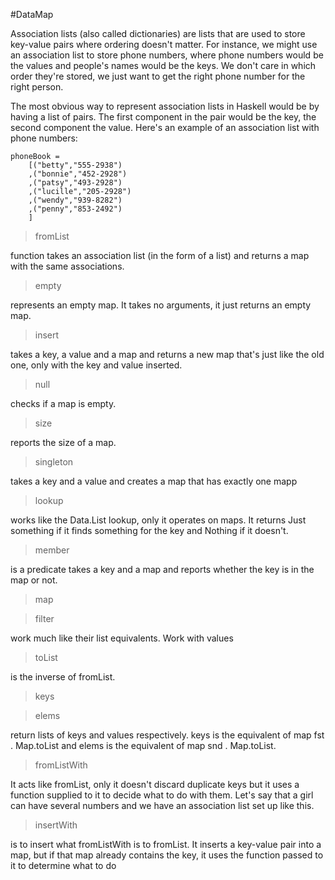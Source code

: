 #DataMap

Association lists (also called dictionaries) are lists that are used to store key-value pairs where ordering doesn't matter. For instance, we might use an association list to store phone numbers, where phone numbers would be the values and people's names would be the keys. We don't care in which order they're stored, we just want to get the right phone number for the right person.

The most obvious way to represent association lists in Haskell would be by having a list of pairs. The first component in the pair would be the key, the second component the value. Here's an example of an association list with phone numbers:
```
phoneBook =   
    [("betty","555-2938")  
    ,("bonnie","452-2928")  
    ,("patsy","493-2928")  
    ,("lucille","205-2928")  
    ,("wendy","939-8282")  
    ,("penny","853-2492")  
    ]  
```

>fromList 

function takes an association list (in the form of a list) and returns a map with the same associations.

>empty 

represents an empty map. It takes no arguments, it just returns an empty map.

>insert 

takes a key, a value and a map and returns a new map that's just like the old one, only with the key and value inserted.

>null 

checks if a map is empty.

>size 

reports the size of a map.

>singleton 

takes a key and a value and creates a map that has exactly one mapp

>lookup 

works like the Data.List lookup, only it operates on maps. 
It returns Just something if it finds something for the key and Nothing if it doesn't.
 
>member 

is a predicate takes a key and a map and reports whether the key is in the map or not.

>map
 
>filter 

work much like their list equivalents. Work with values
>toList 

is the inverse of fromList.
 

>keys

>elems 

return lists of keys and values respectively. 
keys is the equivalent of map fst . Map.toList and elems is the equivalent of map snd . Map.toList.
 
>fromListWith 

It acts like fromList, only it doesn't discard duplicate keys but it uses a function supplied to it to 
decide what to do with them. 
Let's say that a girl can have several numbers and we have an association list set up like this.

>insertWith 

is to insert what fromListWith is to fromList. 
It inserts a key-value pair into a map, but if that map already contains the key, 
it uses the function passed to it to determine what to do
